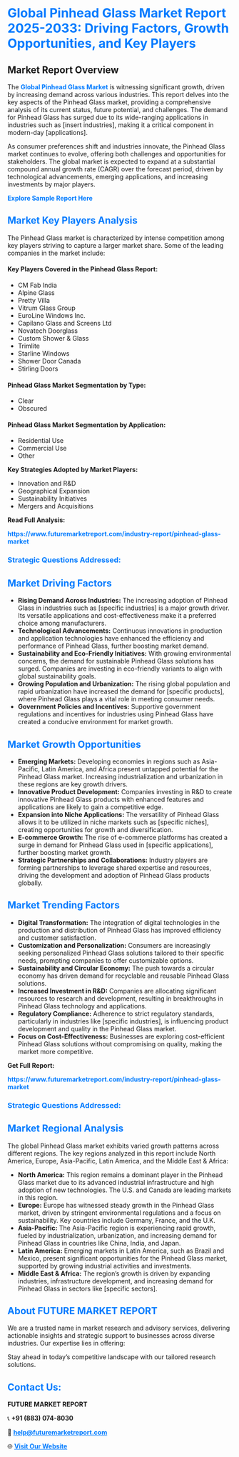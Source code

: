 <h1 style="color: #007BFF;">Global Pinhead Glass Market Report 2025-2033: Driving Factors, Growth Opportunities, and Key Players</h1>

<section id="overview">
<h2>Market Report Overview</h2>
<p>The <a href="https://www.futuremarketreport.com/industry-report/pinhead-glass-market" style="color: #007BFF; text-decoration: none;"><strong>Global Pinhead Glass Market</strong></a> is witnessing significant growth, driven by increasing demand across various industries. This report delves into the key aspects of the Pinhead Glass market, providing a comprehensive analysis of its current status, future potential, and challenges. The demand for Pinhead Glass has surged due to its wide-ranging applications in industries such as [insert industries], making it a critical component in modern-day [applications].</p>
<p>As consumer preferences shift and industries innovate, the Pinhead Glass market continues to evolve, offering both challenges and opportunities for stakeholders. The global market is expected to expand at a substantial compound annual growth rate (CAGR) over the forecast period, driven by technological advancements, emerging applications, and increasing investments by major players.</p>
</section>

<section id="overview">
<p><a href="https://www.futuremarketreport.com/request-sample/reportId=104783" style="color: #007BFF; text-decoration: none;"><strong>Explore Sample Report Here</strong></a></p>
</section>

<section id="key-players">
<h2 style="color: #007BFF;">Market Key Players Analysis</h2>
<p>The Pinhead Glass market is characterized by intense competition among key players striving to capture a larger market share. Some of the leading companies in the market include:</p>
<h4>Key Players Covered in the Pinhead Glass Report:</h4>
<ul><li>CM Fab India</li><li>Alpine Glass</li><li>Pretty Villa</li><li>Vitrum Glass Group</li><li>EuroLine Windows Inc.</li><li>Capilano Glass and Screens Ltd</li><li>Novatech Doorglass</li><li>Custom Shower &amp; Glass</li><li>Trimlite</li><li>Starline Windows</li><li>Shower Door Canada</li><li>Stirling Doors</li></ul>
<h4>Pinhead Glass Market Segmentation by Type:</h4>
<ul><li>Clear</li><li>Obscured</li></ul>

<h4>Pinhead Glass Market Segmentation by Application:</h4>
<ul><li>Residential Use</li><li>Commercial Use</li><li>Other</li></ul>
<p><strong>Key Strategies Adopted by Market Players:</strong></p>
<ul>
<li>Innovation and R&D</li>
<li>Geographical Expansion</li>
<li>Sustainability Initiatives</li>
<li>Mergers and Acquisitions</li>
</ul>
</section>

<section>
<p><strong>Read Full Analysis: </strong></p><a href="https://www.futuremarketreport.com/industry-report/pinhead-glass-market" style="color: #007BFF; text-decoration: none;"><strong>https://www.futuremarketreport.com/industry-report/pinhead-glass-market</strong></a>
<h3 style="color: #007BFF;">Strategic Questions Addressed:</h3>
</section>

<section id="driving-factors">
<h2 style="color: #007BFF;">Market Driving Factors</h2>
<ul>
<li><strong>Rising Demand Across Industries:</strong> The increasing adoption of Pinhead Glass in industries such as [specific industries] is a major growth driver. Its versatile applications and cost-effectiveness make it a preferred choice among manufacturers.</li>
<li><strong>Technological Advancements:</strong> Continuous innovations in production and application technologies have enhanced the efficiency and performance of Pinhead Glass, further boosting market demand.</li>
<li><strong>Sustainability and Eco-Friendly Initiatives:</strong> With growing environmental concerns, the demand for sustainable Pinhead Glass solutions has surged. Companies are investing in eco-friendly variants to align with global sustainability goals.</li>
<li><strong>Growing Population and Urbanization:</strong> The rising global population and rapid urbanization have increased the demand for [specific products], where Pinhead Glass plays a vital role in meeting consumer needs.</li>
<li><strong>Government Policies and Incentives:</strong> Supportive government regulations and incentives for industries using Pinhead Glass have created a conducive environment for market growth.</li>
</ul>
</section>

<section id="growth-opportunities">
<h2 style="color: #007BFF;">Market Growth Opportunities</h2>
<ul>
<li><strong>Emerging Markets:</strong> Developing economies in regions such as Asia-Pacific, Latin America, and Africa present untapped potential for the Pinhead Glass market. Increasing industrialization and urbanization in these regions are key growth drivers.</li>
<li><strong>Innovative Product Development:</strong> Companies investing in R&D to create innovative Pinhead Glass products with enhanced features and applications are likely to gain a competitive edge.</li>
<li><strong>Expansion into Niche Applications:</strong> The versatility of Pinhead Glass allows it to be utilized in niche markets such as [specific niches], creating opportunities for growth and diversification.</li>
<li><strong>E-commerce Growth:</strong> The rise of e-commerce platforms has created a surge in demand for Pinhead Glass used in [specific applications], further boosting market growth.</li>
<li><strong>Strategic Partnerships and Collaborations:</strong> Industry players are forming partnerships to leverage shared expertise and resources, driving the development and adoption of Pinhead Glass products globally.</li>
</ul>
</section>

<section id="trending-factors">
<h2 style="color: #007BFF;">Market Trending Factors</h2>
<ul>
<li><strong>Digital Transformation:</strong> The integration of digital technologies in the production and distribution of Pinhead Glass has improved efficiency and customer satisfaction.</li>
<li><strong>Customization and Personalization:</strong> Consumers are increasingly seeking personalized Pinhead Glass solutions tailored to their specific needs, prompting companies to offer customizable options.</li>
<li><strong>Sustainability and Circular Economy:</strong> The push towards a circular economy has driven demand for recyclable and reusable Pinhead Glass solutions.</li>
<li><strong>Increased Investment in R&D:</strong> Companies are allocating significant resources to research and development, resulting in breakthroughs in Pinhead Glass technology and applications.</li>
<li><strong>Regulatory Compliance:</strong> Adherence to strict regulatory standards, particularly in industries like [specific industries], is influencing product development and quality in the Pinhead Glass market.</li>
<li><strong>Focus on Cost-Effectiveness:</strong> Businesses are exploring cost-efficient Pinhead Glass solutions without compromising on quality, making the market more competitive.</li>
</ul>
</section>

<section>
<p><strong>Get Full Report: </strong></p><a href="https://www.futuremarketreport.com/industry-report/pinhead-glass-market" style="color: #007BFF; text-decoration: none;"><strong>https://www.futuremarketreport.com/industry-report/pinhead-glass-market</strong></a>
<h3 style="color: #007BFF;">Strategic Questions Addressed:</h3>
</section>


<section id="regional-analysis">
<h2 style="color: #007BFF;">Market Regional Analysis</h2>
<p>The global Pinhead Glass market exhibits varied growth patterns across different regions. The key regions analyzed in this report include North America, Europe, Asia-Pacific, Latin America, and the Middle East & Africa:</p>
<ul>
<li><strong>North America:</strong> This region remains a dominant player in the Pinhead Glass market due to its advanced industrial infrastructure and high adoption of new technologies. The U.S. and Canada are leading markets in this region.</li>
<li><strong>Europe:</strong> Europe has witnessed steady growth in the Pinhead Glass market, driven by stringent environmental regulations and a focus on sustainability. Key countries include Germany, France, and the U.K.</li>
<li><strong>Asia-Pacific:</strong> The Asia-Pacific region is experiencing rapid growth, fueled by industrialization, urbanization, and increasing demand for Pinhead Glass in countries like China, India, and Japan.</li>
<li><strong>Latin America:</strong> Emerging markets in Latin America, such as Brazil and Mexico, present significant opportunities for the Pinhead Glass market, supported by growing industrial activities and investments.</li>
<li><strong>Middle East & Africa:</strong> The region’s growth is driven by expanding industries, infrastructure development, and increasing demand for Pinhead Glass in sectors like [specific sectors].</li>
</ul>
</section>

<footer>
<h2 style="color: #007BFF;">About FUTURE MARKET REPORT</h2>
<p>We are a trusted name in market research and advisory services, delivering actionable insights and strategic support to businesses across diverse industries. Our expertise lies in offering:</p>

<p>Stay ahead in today’s competitive landscape with our tailored research solutions.</p>

<h2 style="color: #007BFF;">Contact Us:</h2>
<p><strong>FUTURE MARKET REPORT</strong></p>
<p>📞 <strong>+91 (883) 074-8030</strong></p>
<p>📧 <strong><a href="mailto:help@futuremarketreport.com" style="color: #007BFF;">help@futuremarketreport.com</a></strong></p>
<p>🌐 <strong><a href="https://www.futuremarketreport.com/" style="color: #007BFF;">Visit Our Website</a></strong></p>
</footer>